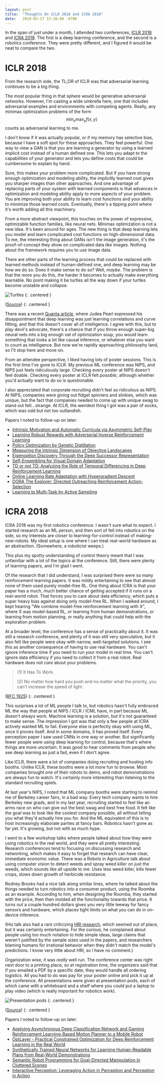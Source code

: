 ```yaml
---
layout: post
title:  "Thoughts On ICLR 2018 and ICRA 2018"
date:   2018-05-27 15:38:00 -0700
---
```


In the span of just under a month, I attended two conferences,
[ICLR 2018](https://iclr.cc/) and
[ICRA 2018](https://icra2018.org/). The first is a deep learning conference,
and the second is a robotics conference. They were pretty different, and I
figured it would be neat to compare the two.


ICLR 2018
=======================================================================

From the research side, the TL;DR of ICLR was that adversarial learning
continues to be a big thing.

The most popular thing in that sphere would be generative adversarial
networks. However, I'm casting a wide umbrella here, one that
includes adversarial examples and environments with competing agents.
Really, any minimax optimization problems of the form
$$\min_x \max_y f(x, y)$$ counts as adversarial learning to me.

I don't know if it was actually popular, or if my memory has selective
bias, because I have a soft spot for these approaches. They feel powerful.
One way to view a GAN is that you are learning a generator by using a learned
implicit cost instead of a human defined one.
This lets you adapt to the capabilities of your generator and lets you define
costs that could be cumbersome to explain by hand.

Sure, this makes your problem more complicated. But if you have strong
enough optimization and modeling ability, the implicitly learned cost gives you
sharper images than other approaches. And one advantage of replacing parts
of your system with learned components is that advances in optimization and
modeling ability apply to more aspects of your problem.
You are improving both your ability to learn cost functions and your ability to
minimize those learned costs. Eventually, there's a tipping point where it's
worth adding all this machinery.

From a more abstract viewpoint, this touches on
the power of expressive, optimizable function families, like neural nets.
Minimax optimization is not a new idea. It's been around for ages. The new
thing is that deep learning lets you model and learn complicated cost functions
on high-dimensional data. To me, the interesting thing about GANs isn't the
image generation, it's the proof-of-concept they show on complicated data
*like* images. Nothing about the framework requires you to use image data.

There are other parts of the learning process that could be replaced with
learned methods instead of human-defined one, and deep learning may be how
we do so. Does it make sense to do so? Well, *maybe*. The problem is that
the more you do this, the harder it becomes to actually make everything
learnable. No point making it be turtles all the way down if your turtles
become unstable and collapse.

![Turtles](/public/iclr-icra/turtles.jpg)
{: .centered }

([Source](https://fineartamerica.com/featured/turtles-all-the-way-down-susan-culver.html))
{: .centered }

There was a recent [Quanta article](https://www.quantamagazine.org/to-build-truly-intelligent-machines-teach-them-cause-and-effect-20180515/),
where Judea Pearl expressed his disappointment that deep learning was just
learning correlations and curve fitting, and that this doesn't cover all of
intelligence. I agree with this, but to play devil's advocate,
there's a chance that if you throw enough super-big neural nets into a big
enough vat of optimization soup, you would learn something that looks a lot
like causal inference, or whatever else you want to count as intelligence.
But now we're rapidly approaching philosophy land, so I'll stop here and move
on.

From an attendee perspective, I liked having lots of poster sessions. This is
the first time I've gone to ICLR. My previous ML conference was NIPS, and NIPS
just feels ridiculously large. Checking every poster at NIPS doesn't feel doable.
Checking every poster at ICLR felt *possible*, although whether you'd actually
want to do so is questionable.

I also appreciated that corporate recruiting didn't feel as ridiculous as NIPS.
At NIPS, companies were giving out fidget spinners and slinkies, which was unique,
but the fact that companies needed to come up with unique swag to stand out
felt...strange. At ICLR, the weirdest thing I got was a pair of socks, which was
odd but not too outlandish.

Papers I noted to follow-up on later:

* [Intrinsic Motivation and Automatic Curricula via Asymmetric Self-Play](https://openreview.net/forum?id=SkT5Yg-RZ)
* [Learning Robust Rewards with Adverserial Inverse Reinforcement Learning](https://openreview.net/forum?id=rkHywl-A-)
* [Policy Optimization by Genetic Distillation](https://openreview.net/forum?id=ByOnmlWC-)
* [Measuring the Intrinsic Dimension of Objective Landscapes](https://openreview.net/forum?id=ryup8-WCW)
* [Eigenoption Discovery Through the Deep Successor Representation](https://openreview.net/forum?id=Bk8ZcAxR-)
* [Self-Ensembling for Visual Domain Adaptation](https://openreview.net/forum?id=rkpoTaxA-)
* [TD or not TD: Analyzing the Role of Temporal Differencing in Deep Reinforcement Learning](https://openreview.net/forum?id=HyiAuyb0b)
* [Online Learning Rate Adaptation with Hypergradient Descent](https://openreview.net/forum?id=BkrsAzWAb)
* [DORA The Explorer: Directed Outreaching Reinforcement Action-Selection](https://openreview.net/forum?id=ry1arUgCW)
* [Learning to Multi-Task by Active Sampling](https://openreview.net/forum?id=B1nZ1weCZ)


ICRA 2018
================================================================================

ICRA 2018 was my first robotics conference. I wasn't sure what to expect. I
started research as an ML person, and then sort of fell into robotics on the
side, so my interests are closer to learning-for-control instead of
making-new-robots. My ideal setup is one where I can treat real-world hardware
as an abstraction. (Somewhere, a roboticist weeps.)

This plus my spotty understanding of control theory meant that I was
unfamiliar with a lot of the topics at the conference.
Still, there were plenty of learning papers, and I'm glad I went.

Of the research that I did understand, I was surprised there were so many
reinforcement learning papers.
It was mildly entertaining to see that almost none of them used
purely model-free RL. One thing about ICRA is that your paper has a much, much
better chance of getting accepted if it runs on a real-world robot. That
forces you to care about data efficiency, which puts a super heavy bias
against doing only model-free RL. When I walked around, I kept hearing
"We combine model-free reinforcement learning with X", where X was
model-based RL, or learning from human demonstrations, or learning from
motion planning, or really anything that could help with the exploration problem.

At a broader level, the conference has a sense of practicality about it.
It was still a research conference, and plenty of it was still very speculative,
but it also felt like people were okay with narrow, well-targeted solutions.
I see this as another consequence of having to use real hardware. You
can't ignore inference time if you need to run your model in real time. You
can't ignore data efficiency if you need to collect it from a real robot.
Real hardware does not *care* about your problems.

> (1) It Has To Work.
>
> (2) No matter how hard you push and no matter what the priority, you can't
>     increase the speed of light.

([RFC 1925](https://www.ietf.org/rfc/rfc1925.txt))
{: .centered }

This surprises a lot of ML people I talk to, but robotics hasn't fully embraced
ML the way that people at NIPS / ICLR / ICML have, in part because ML doesn't
always work. Machine learning is a solution, but it's not guaranteed to make
sense. The impression I got was that only a few people at ICRA actively
wanted ML to fail. Everyone else is perfectly
okay with using ML, once it proves itself. And in some domains, it has proved
itself. Every perception paper I saw used CNNs in one way or another.
But significantly fewer people were using deep learning for control, because
that's where things are more uncertain. It was good to hear comments from
people who see deep learning as just a fad, even if I don't agree.

Like ICLR, there were a lot of companies doing recruiting and hosting info
booths. Unlike ICLR, these booths were a lot more fun to browse. Most companies
brought one of their robots to demo, and robot demonstrations are always fun
to watch. It's certainly more interesting than listening to the standard
recruiting spiels.

At last year's NIPS, I noted that ML company booths were starting to remind me
of Berkeley career fairs, in a bad way. Every tech company wants to hire
Berkeley new grads, and in my last year, recruiting started to feel like an
arms race on who can give out the best swag and best free food.
It felt like the goal was to look like the coolest company possible, all
without telling you what they'd actually hire you for. And the ML
equivalent of this is to host increasingly elaborate parties at fancy bars.
Robotics hasn't gone as far yet. It's growing, but not with as much hype.

I went to a few workshop talks where people talked about how
they were using robotics in the real world, and they were all pretty interesting.
Research conferences tend to focusing on discussing research and networking,
which makes it easy to forget that research can have clear, immediate economic
value. There was a Robots in Agriculture talk about using computer vision to
detect weeds and spray weed killer on just the weeds, which sounds
like all upside to me. Uses less weed killer, kills fewer crops, slows down
growth of herbicide resistance.

Rodney Brooks
had a nice talk along similar lines, where he talked about the things needed
to turn robotics into a consumer product, using the Roomba as an example.
According to him, when designing the Roomba, they started with the price, then
then molded all the functionality towards that price. It turns
out a couple hundred dollars gives you very little leeway for fancy
sensors and hardware, which places tight limits on what you can do in
on-device inference.

(His talk also had a rant criticizing
[HRI research](http://humanrobotinteraction.org/), which seemed out of place,
but it was certainly entertaining. For the curious, he
complained about people using too much notation to hide simple ideas,
large claims that weren't justified by the sample sizes used in the papers,
and researchers blaming humans for irrational behavior when they didn't
match the model's predictions. I know very little about HRI, so I have no
comment.)

Organization wise, it was *really* well run. The conference center was right
next door to a printing place, so at registration time, the organizers said
that if you emailed a PDF by a specific date, they would handle all ordering
logistics. All you had to do was pay for your poster online and pick it up
at the conference. All presentations were given at presentation pods, each
of which came with a whiteboard and a shelf where you could put a laptop
to play video (which is really important for robotics work).

![Presentation pods](/public/iclr-icra/pods.jpg)
{: .centered }

([Source](https://twitter.com/ieee_ras_icra/status/960629573468618754))
{: .centered }

Papers I noted to follow-up on later:

* [Applying Asynchronous Deep Classification Network and Gaming Reinforcement Learning-Based Motion Planner to a Mobile Robot](http://ghryou.me/assets/pdf/ghryou_icra_2018.pdf)
* [OptLayer - Practical Constrained Optimization for Deep Reinforcement Learning in the Real World](https://arxiv.org/abs/1709.07643)
* [Synthetically Trained Neural Networks for Learning Human-Readable Plans from Real-World Demonstrations](https://arxiv.org/abs/1805.07054)
* [Semantic Robot Programming for Goal-Directed Manipulation in Cluttered Scenes](https://www.youtube.com/watch?v=kOcdqUmXRRo)
* [Interactive Perception: Leveraging Action in Perception and Perception in Action](https://arxiv.org/abs/1604.03670)
